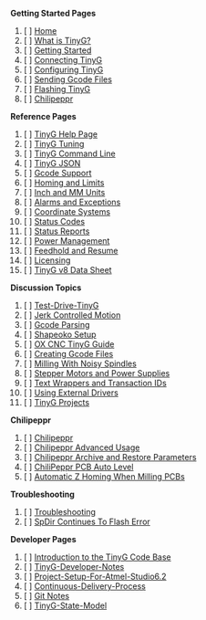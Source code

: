 **Getting Started Pages**

1. [ ] [Home](https://github.com/synthetos/TinyG/wiki)
1. [ ] [What is TinyG?](What-is-TinyG)
1. [ ] [Getting Started](TinyG-Start)
1. [ ] [Connecting TinyG](Connecting-TinyG)
1. [ ] [Configuring TinyG](TinyG-Configuration-for-Firmware-Version-0.97)
1. [ ] [Sending Gcode Files](TinyG-Sending-Files)
1. [ ] [Flashing TinyG](TinyG-Updating-Firmware)
1. [ ] [Chilipeppr](https://github.com/synthetos/TinyG/wiki/Chilipeppr)

**Reference Pages**

1. [ ] [TinyG Help Page](Help)
1. [ ] [TinyG Tuning](TinyG-Tuning)
1. [ ] [TinyG Command Line](TinyG-Command-Line)
1. [ ] [TinyG JSON](JSON-Operation)
1. [ ] [Gcode Support](Gcode-Support)
1. [ ] [Homing and Limits](Homing-and-Limits-Description-and-Operation)
1. [ ] [Inch and MM Units](Inch-and-Millimeter-Units-Mode)
1. [ ] [Alarms and Exceptions](TinyG-Alarms)
1. [ ] [Coordinate Systems](Coordinate-Systems)
1. [ ] [Status Codes](TinyG-Status-Codes)
1. [ ] [Status Reports](TinyG-Status-Reports)
1. [ ] [Power Management](Power-Management)
1. [ ] [Feedhold and Resume](TinyG-Feedhold-and-Resume)
1. [ ] [Licensing](TinyG-Licensing)
1. [ ] [TinyG v8 Data Sheet](Data-Sheets)

**Discussion Topics**

1. [ ] [Test-Drive-TinyG](Test-Drive-TinyG)
1. [ ] [Jerk Controlled Motion](Jerk-Controlled-Motion-Explained)
1. [ ] [Gcode Parsing]()
1. [ ] [Shapeoko Setup](TinyG-Shapeoko-Setup)
1. [ ] [OX CNC TinyG Guide](OX-CNC-TinyG-Guide)
1. [ ] [Creating Gcode Files](Creating-Gcode-Files)
1. [ ] [Milling With Noisy Spindles](Milling-With-Noisy-Spindles)
1. [ ] [Stepper Motors and Power Supplies](Stepper-Motors-and-Power-Supplies)
1. [ ] [Text Wrappers and Transaction IDs](Text-Wrappers-and-Transaction-IDs)
1. [ ] [Using External Drivers](TinyG-Using-External-Drivers)
1. [ ] [TinyG Projects](TinyG-Projects)

**Chilipeppr**

1. [ ] [Chilipeppr](Chilipeppr)
1. [ ] [Chilipeppr Advanced Usage](Chilipeppr---Advanced-Usage)
1. [ ] [Chilipeppr Archive and Restore Parameters](Chilipeppr-Archive-and-Restore-Parameters-for-tinyG)
1. [ ] [ChiliPeppr PCB Auto Level](ChiliPeppr-PCB-Auto-Level)
1. [ ] [Automatic Z Homing When Milling PCBs](Automatic-Z-Homing-When-Milling-PCBs)

**Troubleshooting**

1. [ ] [Troubleshooting](Troubleshooting)
1. [ ] [SpDir Continues To Flash Error](SpDir-Continues-To-Flash-Error)

**Developer Pages**

1. [ ] [Introduction to the TinyG Code Base](Introduction-to-the-TinyG-Code-Base)
1. [ ] [TinyG-Developer-Notes](TinyG-Developer-Notes)
1. [ ] [Project-Setup-For-Atmel-Studio6.2](Project-Setup-For-Atmel-Studio6.2)
1. [ ] [Continuous-Delivery-Process](Continuous-Delivery-Process)
1. [ ] [Git Notes](Github-Notes)
1. [ ] [TinyG-State-Model](TinyG-State-Model)


